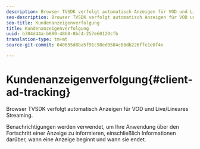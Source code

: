 ```yaml
---
description: Browser TVSDK verfolgt automatisch Anzeigen für VOD und Live/Lineares Streaming.
seo-description: Browser TVSDK verfolgt automatisch Anzeigen für VOD und Live/Lineares Streaming.
seo-title: Kundenanzeigenverfolgung
title: Kundenanzeigenverfolgung
uuid: b304d44a-b880-4868-8bc4-257e60120cfb
translation-type: tm+mt
source-git-commit: 040655d8ba5f91c98ed0584c08db226ffe1e0f4e

---
```



# Kundenanzeigenverfolgung{#client-ad-tracking}

Browser TVSDK verfolgt automatisch Anzeigen für VOD und Live/Lineares Streaming.

Benachrichtigungen werden verwendet, um Ihre Anwendung über den Fortschritt einer Anzeige zu informieren, einschließlich Informationen darüber, wann eine Anzeige beginnt und wann sie endet.
